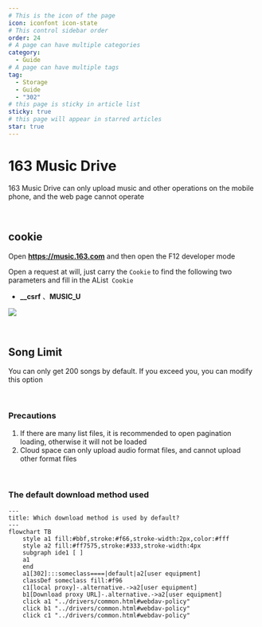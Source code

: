 ```yaml
---
# This is the icon of the page
icon: iconfont icon-state
# This control sidebar order
order: 24
# A page can have multiple categories
category:
  - Guide
# A page can have multiple tags
tag:
  - Storage
  - Guide
  - "302"
# this page is sticky in article list
sticky: true
# this page will appear in starred articles
star: true
---
```


# 163 Music Drive

163 Music Drive can only upload music and other operations on the mobile phone, and the web page cannot operate

<br/>



## **cookie**

Open **https://music.163.com** and then open the F12 developer mode

Open a request at will, just carry the `Cookie` to find the following two parameters and fill in the AList` Cookie`

- **__csrf** 、**MUSIC_U**

![](/img/drivers/163/163_cookie.png)

<br/>



## **Song Limit**

You can only get 200 songs by default. If you exceed you, you can modify this option

<br/>



### **Precautions**

1. If there are many list files, it is recommended to open pagination loading, otherwise it will not be loaded
2. Cloud space can only upload audio format files, and cannot upload other format files

<br/>



### **The default download method used**

```mermaid
---
title: Which download method is used by default?
---
flowchart TB
    style a1 fill:#bbf,stroke:#f66,stroke-width:2px,color:#fff
    style a2 fill:#ff7575,stroke:#333,stroke-width:4px
    subgraph ide1 [ ]
    a1
    end
    a1[302]:::someclass====|default|a2[user equipment]
    classDef someclass fill:#f96
    c1[local proxy]-.alternative.->a2[user equipment]
    b1[Download proxy URL]-.alternative.->a2[user equipment]
    click a1 "../drivers/common.html#webdav-policy"
    click b1 "../drivers/common.html#webdav-policy"
    click c1 "../drivers/common.html#webdav-policy"
```
